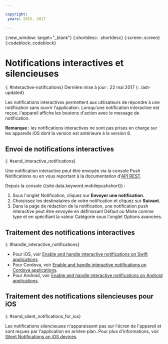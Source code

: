 ```yaml
---

copyright:
 years: 2015, 2017

---
```


{:new_window: target="_blank"}
{:shortdesc: .shortdesc}
{:screen:.screen}
{:codeblock:.codeblock}

# Notifications interactives et silencieuses  
{: #interactive-notifications}
Dernière mise à jour : 22 mai 2017
{: .last-updated}

Les notifications interactives permettent aux utilisateurs de répondre à une notification sans ouvrir l'application. Lorsqu'une notification interactive est reçue, l'appareil affiche
les boutons d'action avec le message de notification. 

**Remarque :** les notifications interactives ne sont pas prises en charge sur les appareils iOS dont la version est antérieure à la version 8. 

## Envoi de notifications interactives
{: #send_interactive_notifications}

Une notification interactive peut être envoyée via la console Push Notifications ou en vous reportant à la documentation d'[API REST](push_restapi.html).

Depuis la console {{site.data.keyword.mobilepushshort}} : 

1. Sous l'onglet Notification, cliquez sur **Envoyer une notification**. 
2. Choisissez les destinataires de votre notification et cliquez sur **Suivant**. 
3. Dans la page de rédaction de la notification, une notification push interactive peut être envoyée en définissant Défaut ou Mixte comme type et en spécifiant la valeur Catégorie sous l'onglet Options avancées. 

## Traitement des notifications interactives 
{: #handle_interactive_notifications}

- Pour iOS, voir [Enable and handle interactive notifications on Swift applications](https://github.com/ibm-bluemix-mobile-services/bms-clientsdk-swift-push/tree/Doc#enable-interactive-push-notifications).
- Pour Cordova, voir [Enable and handle interactive notifications on Cordova applications](https://github.com/ibm-bluemix-mobile-services/bms-clientsdk-cordova-plugin-push/tree/Doc#enable-interactive-push-notifications).
- Pour Android, voir [Enable and handle interactive notifications on Android applications](https://github.com/ibm-bluemix-mobile-services/bms-clientsdk-android-push/tree/Doc#enable-interactive-push-notifications).


## Traitement des notifications silencieuses pour iOS
{: #send_silent_notifications_for_ios}

Les notifications silencieuses n'apparaissent pas sur l'écran de l'appareil et sont reçues par l'application en arrière-plan. Pour plus d'informations, voir [Silent Notifications on iOS devices](https://github.com/ibm-bluemix-mobile-services/bms-clientsdk-swift-push/tree/Doc#silent-notification).
